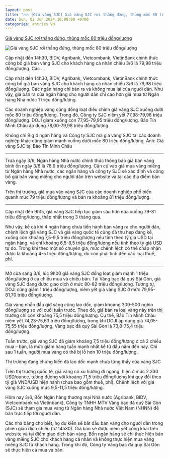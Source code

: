 ```yaml
---
layout: post
title: "🔥🔥 [Giá vàng SJC] Giá vàng SJC rơi thẳng đứng, thủng mốc 80 triệu đồng/lượng"
date: Sun, 02 Jun 2024 16:00:00 +0700
categories: entries VN
---
```

[Giá vàng SJC rơi thẳng đứng, thủng mốc 80 triệu đồng/lượng](https://cafef.vn/gia-vang-sjc-roi-thang-dung-xuong-80-trieu-dong-luong-188240603090503731.chn)

![Giá vàng SJC rơi thẳng đứng, thủng mốc 80 triệu đồng/lượng](https://cafefcdn.com/zoom/600_315/203337114487263232/2024/6/3/thya17a29p1-1t8d0k8xrf2-w62sddkcxl3-17173802562291302580347.jpg)

Cập nhật đến 14h30, BIDV, Agribank, Vietcombank, VietinBank chính thức công bố giá bán vàng SJC cho khách hàng cá nhân chiều 3/6 là 79,98 triệu đồng/lượng. Các ...

Cập nhật đến 14h30, BIDV, Agribank, Vietcombank, VietinBank chính thức công bố giá bán vàng SJC cho khách hàng cá nhân chiều 3/6 là 79,98 triệu đồng/lượng. Các ngân hàng chỉ bán ra và không mua lại của người dân. Như vậy, giá bán ra của ngân hàng cho người dân chỉ cao hơn giá mua từ Ngân hàng Nhà nước 1 triệu đồng/lượng.

Các doanh nghiệp vàng cũng đồng loạt điều chỉnh giá vàng SJC xuống dưới mốc 80 triệu đồng/lượng. Trong đó, Công ty SJC niêm yết 77,98-79,98 triệu đồng/lượng. DOJI giảm xuống còn 77,95-79,95 triệu đồng/lượng. Bảo Tín Minh Châu áp dụng 78,00-79,98 triệu đồng/lượng.



Không chỉ Big 4 ngân hàng và Công ty SJC mà giá vàng SJC tại các doanh nghiệp khác cũng giảm mạnh xuống dưới mốc 80 triệu đồng/lượng. Ảnh: Giá vàng SJC tại Bảo Tín Minh Châu

-----------------------

Trưa ngày 3/6, Ngân hàng Nhà nước chính thức thông báo giá bán vàng bình ổn ngày 3/6 là 78,9 triệu đồng/lượng. Căn cứ vào giá mua vàng miếng từ Ngân hàng Nhà nước, các ngân hàng và công ty SJC sẽ xác định và công bố giá bán vàng miếng cho người dân trên website và tại các địa điểm bán vàng.



Trên thị trường, giá mua vào vàng SJC của các doanh nghiệp phổ biến quanh mức 79 triệu đồng/lượng và bán ra khoảng 81 triệu đồng/lượng.

-----------------------

Cập nhật đến 9h15, giá vàng SJC tiếp tục giảm sâu hơn nữa xuống 79-81 triệu đồng/lượng, thấp nhất trong 3 tháng qua.

Như vậy, kể cả khi 4 ngân hàng chưa tiến hành bán vàng ra cho người dân, chênh lệch giá vàng SJC và giá vàng quốc tế cũng đã thu hẹp đáng kể, xuống còn khoảng 7,5-9,5 triệu đồng/lượng nếu tính theo tỷ giá USD tại ngân hàng, và chỉ khoảng 6,5-8,5 triệu đồng/lượng nếu tính theo tỷ giá USD tự do. Trong khi theo một số chuyên gia, mức chênh lệch có thể chấp nhận được là khoảng 4-5 triệu đồng/lượng, do còn phải tính đến các loại thuế, phí.

------------------------

Mở cửa sáng 3/6, lúc 9h00 giá vàng SJC đồng loạt giảm mạnh 1 triệu đồng/lượng ở cả chiều mua và chiều bán. Tại Vàng bạc đá quý Sài Gòn, giá vàng SJC đang được giao dịch ở mức 80-82 triệu đồng/lượng. Tương tự, DOJI cũng giảm 1 triệu đồng/lượng, niêm yết giá vàng SJC ở mức 79,95-81,70 triệu đồng/lượng.

Giá vàng nhẫn đầu giờ sáng cũng lao dốc, giảm khoảng 300-500 nghìn đồng/lượng so với cuối tuần trước. Theo đó, giá bán ra loại vàng này trên thị trường chỉ còn khoảng 75,5 triệu đồng/lượng. Cụ thể, Bảo Tín Minh Châu niêm yết 74,23-75,63 triệu đồng/lượng, trong khi DOJI áp dụng giá 74,05-75,55 triệu đồng/lượng, Vàng bạc đá quý Sài Gòn là 73,8-75,4 triệu đồng/lượng.

Tuần trước, giá vàng SJC đã giảm khoảng 7,5 triệu đồng/lượng ở cả 2 chiều mua – bán, là mức giảm hàng tuần mạnh nhất kể từ đầu năm đến nay. Chỉ sau 1 tuần, người mua vàng có thể bị lỗ hơn 10 triệu đồng/lượng.

Thị trường đang chứng kiến đà lao dốc mạnh chưa từng thấy của vàng SJC

Trên thị trường quốc tế, giá vàng có xu hướng đi ngang, hiện ở mức 2.330 USD/ounce, tương đương với khoảng 71,5 triệu đồng/lượng khi quy đổi theo tỷ giá VND/USD hiện hành (chưa bao gồm thuế, phí). Chênh lệch với giá vàng SJC xuống mức 9,5-11,5 triệu đồng/lượng.

Hôm nay 3/6, Bốn Ngân hàng thương mại Nhà nước (Agribank, BIDV, Vietcombank và Vietinbank), Công ty TNHH MTV Vàng bạc đá quý Sài Gòn (SJC) sẽ tham gia mua vàng từ Ngân hàng Nhà nước Việt Nam (NHNN) để bán trực tiếp tới người dân.

Các nhà băng cho biết, họ dự kiến sẽ bắt đầu bán vàng cho người dân trong phiên giao dịch chiều (từ 14h30). Giá bán sẽ được niêm yết công khai trên website và tại điểm giao dịch bán vàng. Bốn ngân hàng sẽ chỉ thực hiện bán vàng miếng SJC cho khách hàng cá nhân và không thực hiện mua vàng miếng SJC từ khách hàng. Trong khi đó, Công ty Vàng bạc đá quý Sài Gòn sẽ thực hiện cả mua và bán.

